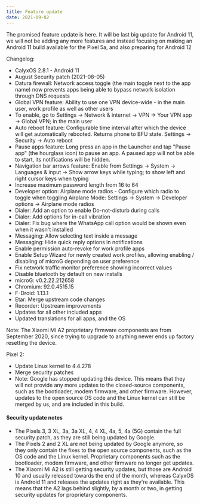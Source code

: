 ```yaml
---
title: Feature update
date: 2021-09-02
---
```


The promised feature update is here. It will be last big update for Android 11, we will not be adding any more features and instead focusing on making an Android 11 build available for the Pixel 5a, and also preparing for Android 12

Changelog:
* CalyxOS 2.8.1 - Android 11
* August Security patch (2021-08-05)
* Datura firewall: Network access toggle (the main toggle next to the app name) now prevents apps being able to bypass network isolation through DNS requests
* Global VPN feature: Ability to use one VPN device-wide - in the main user, work profile as well as other users
* To enable, go to Settings -> Network & internet -> VPN -> Your VPN app -> Global VPN; in the main user
* Auto reboot feature: Configurable time interval after which the device will get automatically rebooted. Returns phone to BFU state. Settings -> Security -> Auto reboot
* Pause apps feature: Long press an app in the Launcher and tap "Pause app" (the hourglass icon) to pause an app. A paused app will not be able to start, its notifications will be hidden.
* Navigation bar arrows feature: Enable from Settings -> System -> Languages & input -> Show arrow keys while typing; to show left and right cursor keys when typing
* Increase maximum password length from 16 to 64
* Developer option: Airplane mode radios - Configure which radio to toggle when toggling Airplane Mode: Settings -> System -> Developer options -> Airplane mode radios
* Dialer: Add an option to enable Do-not-disturb during calls
* Dialer: Add options for in-call vibration
* Dialer: Fix bug where the WhatsApp call option would be shown even when it wasn't installed
* Messaging: Allow selecting text inside a message
* Messaging: Hide quick reply options in notifications
* Enable permission auto-revoke for work profile apps
* Enable Setup Wizard for newly created work profiles, allowing enabling / disabling of microG depending on user preference
* Fix network traffic monitor preference showing incorrect values
* Disable bluetooth by default on new installs
* microG: v0.2.22.212658
* Chromium: 92.0.4515.15
* F-Droid: 1.13.1
* Etar: Merge upstream code changes
* Recorder: Upstream improvements
* Updates for all other included apps
* Updated translations for all apps, and the OS

Note:
The Xiaomi Mi A2 proprietary firmware components are from September 2020, since trying to upgrade to anything newer ends up factory resetting the device.

Pixel 2:
* Update Linux kernel to 4.4.278
* Merge security patches
* Note:
Google has stopped updating this device. This means that
they will not provide any more updates to the closed-source components,
such as the bootloader, modem firmware, and other firmware.
However, updates to the open source OS code and the Linux kernel
can still be merged by us, and are included in this build.

<div class="alert alert-info" markdown="0">
<h4>Security update notes</h4>
<ul>
<li>The Pixels 3, 3 XL, 3a, 3a XL, 4, 4 XL, 4a, 5, 4a (5G) contain the full security patch, as they are still being updated by Google.</li>
<li>The Pixels 2 and 2 XL are not being updated by Google anymore, so they only contain the fixes to the open source components, such as the OS code and the Linux kernel. Proprietary components such as the bootloader, modem firmware, and other firmware no longer get updates.</li>
<li>The Xiaomi Mi A2 is still getting security updates, but those are Android 10 and usually released towards the end of the month, whereas CalyxOS is Android 11 and releases the updates right as they're available. This means that the A2 lags behind slightly, by a month or two, in getting security updates for proprietary components.</li>
</ul>
</div>